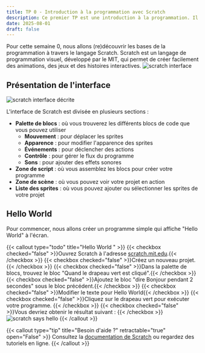 ```yaml
---
title: TP 0 - Introduction à la programmation avec Scratch
description: Ce premier TP est une introduction à la programmation. Il utilise le langage scratch.
date: 2025-08-01
draft: false
---
```


Pour cette semaine 0, nous allons (re)découvrir les bases de la programmation à travers le langage Scratch. Scratch est un langage de programmation visuel, développé par le MIT, qui permet de créer facilement des animations, des jeux et des histoires interactives.
![scratch interface](https://cs50.harvard.edu/x/notes/0/cs50Week0Slide162.png "scratch interface")
## Présentation de l'interface 

![scratch interface décrite](scratch_description.png)

L'interface de Scratch est divisée en plusieurs sections :
- **Palette de blocs** : où vous trouverez les différents blocs de code que vous pouvez utiliser
    - **Mouvement** : pour déplacer les sprites
    - **Apparence** : pour modifier l'apparence des sprites
    - **Événements** : pour déclencher des actions
    - **Contrôle** : pour gérer le flux du programme
    - **Sons** : pour ajouter des effets sonores
- **Zone de script** : où vous assemblez les blocs pour créer votre programme
- **Zone de scène** : où vous pouvez voir votre projet en action
- **Liste des sprites** : où vous pouvez ajouter ou sélectionner les sprites de votre projet


## Hello World
Pour commencer, nous allons créer un programme simple qui affiche "Hello World" à l'écran.

{{< callout type="todo" title="Hello World " >}}
{{< checkbox checked="false" >}}Ouvrez Scratch à l'adresse [scratch.mit.edu](https://scratch.mit.edu).{{< /checkbox >}}
{{< checkbox checked="false" >}}Créez un nouveau projet.{{< /checkbox >}}
{{< checkbox checked="false" >}}Dans la palette de blocs, trouvez le bloc "Quand le drapeau vert est cliqué".{{< /checkbox >}}
{{< checkbox checked="false" >}}Ajoutez le bloc "dire Bonjour pendant 2 secondes" sous le bloc précédent.{{< /checkbox >}}
{{< checkbox checked="false" >}}Modifier le texte pour Hello World{{< /checkbox >}}
{{< checkbox checked="false" >}}Cliquez sur le drapeau vert pour exécuter votre programme.   {{< /checkbox >}}
{{< checkbox checked="false" >}}Vous devriez obtenir le résultat suivant : {{< /checkbox >}}
![scratch says hello](scratch_says_hello.png)
{{< /callout >}}


{{< callout type="tip" title="Besoin d'aide ?" retractable="true" open="False" >}}
Consultez la [documentation de Scratch](https://scratch.mit.edu/help) ou regardez des tutoriels en ligne.
{{< /callout >}}
